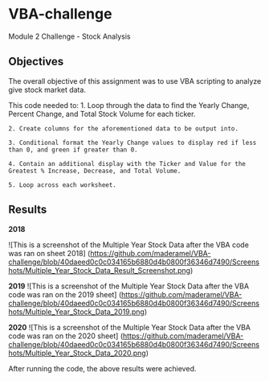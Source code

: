 # VBA-challenge
Module 2 Challenge - Stock Analysis

## Objectives
The overall objective of this assignment was to use VBA scripting to analyze give stock market data.

This code needed to:
    1. Loop through the data to find the Yearly Change, Percent Change, and Total Stock Volume for each ticker. 

    2. Create columns for the aforementioned data to be output into.

    3. Conditional format the Yearly Change values to display red if less than 0, and green if greater than 0. 

    4. Contain an additional display with the Ticker and Value for the Greatest % Increase, Decrease, and Total Volume.

    5. Loop across each worksheet.

## Results

**2018**

![This is a screenshot of the Multiple Year Stock Data after the VBA code was ran on sheet 2018] (https://github.com/maderamel/VBA-challenge/blob/40daeed0c0c034165b6880d4b0800f36346d7490/Screenshots/Multiple_Year_Stock_Data_Result_Screenshot.png)

**2019**
![This is a screenshot of the Multiple Year Stock Data after the VBA code was ran on the 2019 sheet] (https://github.com/maderamel/VBA-challenge/blob/40daeed0c0c034165b6880d4b0800f36346d7490/Screenshots/Multiple_Year_Stock_Data_2019.png)

**2020**
![This is a screenshot of the Multiple Year Stock Data after the VBA code was ran on the 2020 sheet] (https://github.com/maderamel/VBA-challenge/blob/40daeed0c0c034165b6880d4b0800f36346d7490/Screenshots/Multiple_Year_Stock_Data_2020.png)

After running the code, the above results were achieved. 





